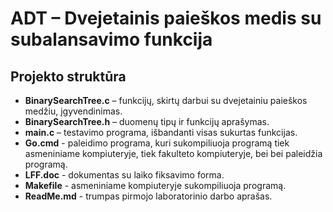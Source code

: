 # ADT – Dvejetainis paieškos medis su subalansavimo funkcija

## Projekto struktūra

- **BinarySearchTree.c** – funkcijų, skirtų darbui su dvejetainiu paieškos medžiu, įgyvendinimas.
- **BinarySearchTree.h** – duomenų tipų ir funkcijų aprašymas.
- **main.c** – testavimo programa, išbandanti visas sukurtas funkcijas.
- **Go.cmd** - paleidimo programa, kuri sukompiliuoja programą tiek asmeniniame kompiuteryje, tiek fakulteto kompiuteryje, bei bei paleidžia programą.
- **LFF.doc** - dokumentas su laiko fiksavimo forma.
- **Makefile** - asmeniniame kompiuteryje sukompiliuoja programą.
- **ReadMe.md** - trumpas pirmojo laboratorinio darbo aprašas.